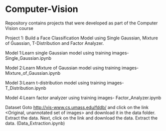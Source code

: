 # Computer-Vision
Repository contains projects that were developed as part of the Computer Vision course

Project 1: Build a Face Classification Model using Single Gaussian, Mixture of Guassian, T-Distribution and Factor Analyzer.

Model 1:Learn single Gaussian model using training images- Single_Gaussian.ipynb


Model 2:Learn Mixture of Gaussian model using training images- Mixture_of_Gaussian.ipynb


Model 3:Learn t-distribution model using training images- T_Distribution.ipynb


Model 4:Learn factor analyzer using training images- Factor_Analyzer.ipynb

Dataset
Goto http://vis-www.cs.umass.edu/fddb/ and click on the link <Original, unannotated set of images> and download it in the data folder. 
Extract the data. Next, click on the link <Face annotations> and download the data. Extract the data. (Data_Extraction.ipynb)
